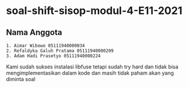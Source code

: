 # soal-shift-sisop-modul-4-E11-2021
## Nama Anggota
```
1. Aimar Wibowo 05111940000034
2. Refaldyka Galuh Pratama 05111940000209
3. Adam Hadi Prasetyo 05111940000224
```
Kami sudah sukses instalasi libfuse tetapi sudah try hard dan tidak bisa mengimplementasikan dalam kode dan masih tidak paham akan yang diminta soal
